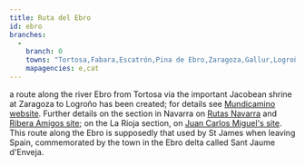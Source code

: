 ```yaml
---
title: Ruta del Ebro
id: ebro
branches:
  -
    branch: 0
    towns: "Tortosa,Fabara,Escatrón,Pina de Ebro,Zaragoza,Gallur,Logroño"
    mapagencies: e,cat
---
```


a route along the river Ebro from Tortosa via the important Jacobean shrine at Zaragoza to Logroño has been created; for details see [Mundicamino website][0]. Further details on the section in Navarra on [Rutas Navarra][1] and [Ribera Amigos site][2]; on the La Rioja section, on [Juan Carlos Miguel's site][3].  
This route along the Ebro is supposedly that used by St James when leaving Spain, commemorated by the town in the Ebro delta called Sant Jaume d'Enveja.

[0]: http://www.mundicamino.com/rutas.cfm?id=21
[1]: http://www.rutasnavarra.com/asp/asp_rutas/rutas.asp
[2]: http://www.ciudadtudela.com/caminosantiago/indice.htm
[3]: http://es.geocities.com/sartaguda_2000/camino/origen.html